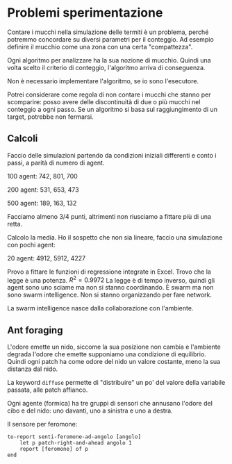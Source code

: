 # Problemi sperimentazione

Contare i mucchi nella simulazione delle termiti è un problema, perché potremmo concordare su diversi parametri
per il conteggio. Ad esempio definire il mucchio come una zona con una certa "compattezza".

Ogni algoritmo per analizzare ha la sua nozione di mucchio. Quindi una volta scelto il criterio di conteggio,
l'algoritmo arriva di conseguenza.

Non è necessario implementare l'algoritmo, se io sono l'esecutore.

Potrei considerare come regola di non contare i mucchi che stanno per scomparire: posso avere delle discontinuità
di due o più mucchi nel conteggio a ogni passo.
Se un algoritmo si basa sul raggiungimento di un target, potrebbe non fermarsi.

## Calcoli

Faccio delle simulazioni partendo da condizioni iniziali differenti e conto i passi, a parità di numero di agent.

100 agent: 742, 801, 700

200 agent: 531, 653, 473

500 agent: 189, 163, 132

Facciamo almeno 3/4 punti, altrimenti non riusciamo a fittare più di una retta.

Calcolo la media. Ho il sospetto che non sia lineare, faccio una simulazione con pochi agent:

20 agent: 4912, 5912, 4227

Provo a fittare le funzioni di regressione integrate in Excel. Trovo che la legge è una potenza. $R^2 = 0.9972$
La legge è di tempo inverso, quindi gli agent sono uno sciame ma non si stanno coordinando.
È swarm ma non sono swarm intelligence. Non si stanno organizzando per fare network.

La swarm intelligence nasce dalla collaborazione con l'ambiente.

## Ant foraging

L'odore emette un nido, siccome la sua posizione non cambia e l'ambiente degrada l'odore che emette supponiamo una
condizione di equilibrio. Quindi ogni patch ha come odore del nido un valore costante, meno la sua distanza dal nido.

La keyword `diffuse` permette di "distribuire" un po' del valore della variabile passata, alle patch affianco.

Ogni agente (formica) ha tre gruppi di sensori che annusano l'odore del cibo e del nido: uno davanti, uno a sinistra
e uno a destra.

Il sensore per feromone:

```netlogo
to-report senti-feromone-ad-angolo [angolo]
    let p patch-right-and-ahead angolo 1
    report [feromone] of p
end
```
